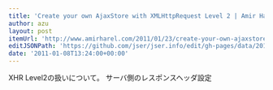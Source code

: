 ```yaml
---
title: 'Create your own AjaxStore with XMLHttpRequest Level 2 | Amir Harel'
author: azu
layout: post
itemUrl: 'http://www.amirharel.com/2011/01/23/create-your-own-ajaxstore-with-xmlhttprequest-level-2/'
editJSONPath: 'https://github.com/jser/jser.info/edit/gh-pages/data/2011/01/index.json'
date: '2011-01-08T13:24:00+00:00'
---
```

XHR Level2の扱いについて。
サーバ側のレスポンスヘッダ設定
